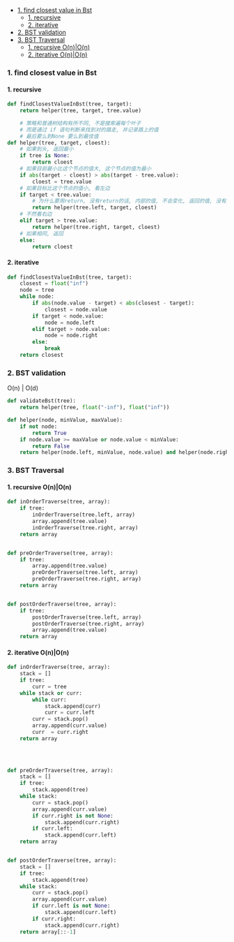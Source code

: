 
- [1. find closest value in Bst](#1-find-closest-value-in-bst)
  - [1. recursive](#1-recursive)
  - [2. iterative](#2-iterative)
- [2. BST validation](#2-bst-validation)
- [3. BST Traversal](#3-bst-traversal)
  - [1. recursive O(n)|O(n)](#1-recursive-onon)
  - [2. iterative O(n)|O(n)](#2-iterative-onon)



### 1. find closest value in Bst


#### 1. recursive 
~~~py
def findClosestValueInBst(tree, target):
    return helper(tree, target, tree.value)

    # 策略和普通树结构有所不同, 不是搜索遍每个叶子
    # 而是通过 if 语句判断来找到对的路走, 并记录路上的值
    # 最后要么到None 要么到最佳值
def helper(tree, target, cloest):
    # 如果到头, 返回最小
    if tree is None:
        return cloest
    # 如果目前最小比这个节点的值大, 这个节点的值为最小
    if abs(target - cloest) > abs(target - tree.value):
        cloest = tree.value
    # 如果目标比这个节点的值小, 看左边
    if target < tree.value:
        # 为什么要用return, 没有return的话, 内部的值, 不会变化, 返回的值, 没有接收, 不会改变答案
        return helper(tree.left, target, cloest)
    # 不然看右边
    elif target > tree.value:
        return helper(tree.right, target, cloest)
    # 如果相同, 返回
    else:
        return cloest
~~~


#### 2. iterative

~~~py
def findClosestValueInBst(tree, target):
    closest = float("inf")
    node = tree
    while node:
        if abs(node.value - target) < abs(closest - target):
            closest = node.value
        if target < node.value:
            node = node.left
        elif target > node.value:
            node = node.right
        else:
            break
    return closest
~~~

### 2. BST validation

O(n) | O(d)
~~~py
def validateBst(tree):
    return helper(tree, float("-inf"), float("inf"))

def helper(node, minValue, maxValue):
    if not node:
        return True
    if node.value >= maxValue or node.value < minValue:
        return False
    return helper(node.left, minValue, node.value) and helper(node.right, node.value, maxValue)
~~~

### 3. BST Traversal


#### 1. recursive O(n)|O(n)
~~~py
def inOrderTraverse(tree, array):
    if tree:
        inOrderTraverse(tree.left, array)
        array.append(tree.value)
        inOrderTraverse(tree.right, array)
    return array


def preOrderTraverse(tree, array):
    if tree:
        array.append(tree.value)
        preOrderTraverse(tree.left, array)
        preOrderTraverse(tree.right, array)
    return array


def postOrderTraverse(tree, array):
    if tree:
        postOrderTraverse(tree.left, array)
        postOrderTraverse(tree.right, array)
        array.append(tree.value)
    return array
~~~

#### 2. iterative O(n)|O(n)

~~~py
def inOrderTraverse(tree, array):
    stack = []
    if tree:
        curr = tree
    while stack or curr:
        while curr:
            stack.append(curr)
            curr = curr.left
        curr = stack.pop()
        array.append(curr.value)
        curr  = curr.right
    return array
            
            


def preOrderTraverse(tree, array):
    stack = []
    if tree:
        stack.append(tree)
    while stack:
        curr = stack.pop()
        array.append(curr.value)
        if curr.right is not None:
            stack.append(curr.right)
        if curr.left:
            stack.append(curr.left)
    return array


def postOrderTraverse(tree, array):
    stack = []
    if tree:
        stack.append(tree)
    while stack:
        curr = stack.pop()
        array.append(curr.value)
        if curr.left is not None:
            stack.append(curr.left)
        if curr.right:
            stack.append(curr.right)
    return array[::-1]
~~~